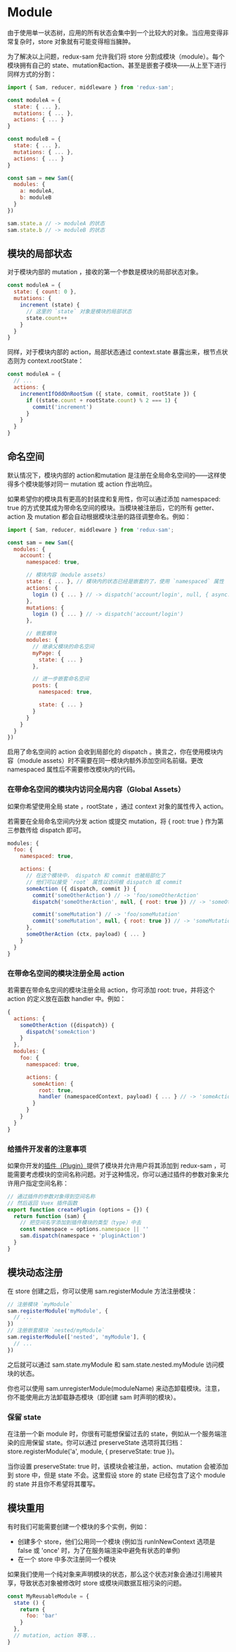 # Module

由于使用单一状态树，应用的所有状态会集中到一个比较大的对象。当应用变得非常复杂时，store 对象就有可能变得相当臃肿。

为了解决以上问题，redux-sam 允许我们将 store 分割成模块（module）。每个模块拥有自己的 state、mutation和action、甚至是嵌套子模块——从上至下进行同样方式的分割：

```js
import { Sam, reducer, middleware } from 'redux-sam';

const moduleA = {
  state: { ... },
  mutations: { ... },
  actions: { ... }
}

const moduleB = {
  state: { ... },
  mutations: { ... },
  actions: { ... }
}

const sam = new Sam({
  modules: {
    a: moduleA,
    b: moduleB
  }
})

sam.state.a // -> moduleA 的状态
sam.state.b // -> moduleB 的状态

```

## 模块的局部状态

对于模块内部的 mutation ，接收的第一个参数是模块的局部状态对象。

```js
const moduleA = {
  state: { count: 0 },
  mutations: {
    increment (state) {
      // 这里的 `state` 对象是模块的局部状态
      state.count++
    }
  }
}

```

同样，对于模块内部的 action，局部状态通过 context.state 暴露出来，根节点状态则为 context.rootState：

```js
const moduleA = {
  // ...
  actions: {
    incrementIfOddOnRootSum ({ state, commit, rootState }) {
      if ((state.count + rootState.count) % 2 === 1) {
        commit('increment')
      }
    }
  }
}

```

## 命名空间

默认情况下，模块内部的 action和mutation 是注册在全局命名空间的——这样使得多个模块能够对同一 mutation 或 action 作出响应。

如果希望你的模块具有更高的封装度和复用性，你可以通过添加 namespaced: true 的方式使其成为带命名空间的模块。当模块被注册后，它的所有 getter、action 及 mutation 都会自动根据模块注册的路径调整命名。例如：

```js
import { Sam, reducer, middleware } from 'redux-sam';

const sam = new Sam({
  modules: {
    account: {
      namespaced: true,

      // 模块内容（module assets）
      state: { ... }, // 模块内的状态已经是嵌套的了，使用 `namespaced` 属性
      actions: {
        login () { ... } // -> dispatch('account/login', null, { async: true })
      },
      mutations: {
        login () { ... } // -> dispatch('account/login')
      },

      // 嵌套模块
      modules: {
        // 继承父模块的命名空间
        myPage: {
          state: { ... }
        },

        // 进一步嵌套命名空间
        posts: {
          namespaced: true,

          state: { ... }
        }
      }
    }
  }
})

```

启用了命名空间的 action 会收到局部化的 dispatch 。换言之，你在使用模块内容（module assets）时不需要在同一模块内额外添加空间名前缀。更改 namespaced 属性后不需要修改模块内的代码。

### 在带命名空间的模块内访问全局内容（Global Assets）

如果你希望使用全局 state ，rootState ，通过 context 对象的属性传入 action。

若需要在全局命名空间内分发 action 或提交 mutation，将 { root: true } 作为第三参数传给 dispatch 即可。

```js
modules: {
  foo: {
    namespaced: true,

    actions: {
      // 在这个模块中， dispatch 和 commit 也被局部化了
      // 他们可以接受 `root` 属性以访问根 dispatch 或 commit
      someAction ({ dispatch, commit }) {
        commit('someOtherAction') // -> 'foo/someOtherAction'
        dispatch('someOtherAction', null, { root: true }) // -> 'someOtherAction'

        commit('someMutation') // -> 'foo/someMutation'
        commit('someMutation', null, { root: true }) // -> 'someMutation'
      },
      someOtherAction (ctx, payload) { ... }
    }
  }
}

```

### 在带命名空间的模块注册全局 action

若需要在带命名空间的模块注册全局 action，你可添加 root: true，并将这个 action 的定义放在函数 handler 中。例如：

```js
{
  actions: {
    someOtherAction ({dispatch}) {
      dispatch('someAction')
    }
  },
  modules: {
    foo: {
      namespaced: true,

      actions: {
        someAction: {
          root: true,
          handler (namespacedContext, payload) { ... } // -> 'someAction'
        }
      }
    }
  }
}

```

### 给插件开发者的注意事项

如果你开发的[插件（Plugin）](#plugins)提供了模块并允许用户将其添加到 redux-sam ，可能需要考虑模块的空间名称问题。对于这种情况，你可以通过插件的参数对象来允许用户指定空间名称：

```js
// 通过插件的参数对象得到空间名称
// 然后返回 Vuex 插件函数
export function createPlugin (options = {}) {
  return function (sam) {
    // 把空间名字添加到插件模块的类型（type）中去
    const namespace = options.namespace || ''
    sam.dispatch(namespace + 'pluginAction')
  }
}

```

## 模块动态注册

在 store 创建之后，你可以使用 sam.registerModule 方法注册模块：

```js
// 注册模块 `myModule`
sam.registerModule('myModule', {
  // ...
})
// 注册嵌套模块 `nested/myModule`
sam.registerModule(['nested', 'myModule'], {
  // ...
})

```

之后就可以通过 sam.state.myModule 和 sam.state.nested.myModule 访问模块的状态。

你也可以使用 sam.unregisterModule(moduleName) 来动态卸载模块。注意，你不能使用此方法卸载静态模块（即创建 sam 时声明的模块）。

### 保留 state

在注册一个新 module 时，你很有可能想保留过去的 state，例如从一个服务端渲染的应用保留 state。你可以通过 preserveState 选项将其归档：store.registerModule('a', module, { preserveState: true })。

当你设置 preserveState: true 时，该模块会被注册，action、mutation 会被添加到 store 中，但是 state 不会。这里假设 store 的 state 已经包含了这个 module 的 state 并且你不希望将其覆写。

## 模块重用

有时我们可能需要创建一个模块的多个实例，例如：

- 创建多个 store，他们公用同一个模块 (例如当 runInNewContext 选项是 false 或 'once' 时，为了在服务端渲染中避免有状态的单例)
- 在一个 store 中多次注册同一个模块

如果我们使用一个纯对象来声明模块的状态，那么这个状态对象会通过引用被共享，导致状态对象被修改时 store 或模块间数据互相污染的问题。

```js
const MyReusableModule = {
  state () {
    return {
      foo: 'bar'
    }
  },
  // mutation, action 等等...
}

```
